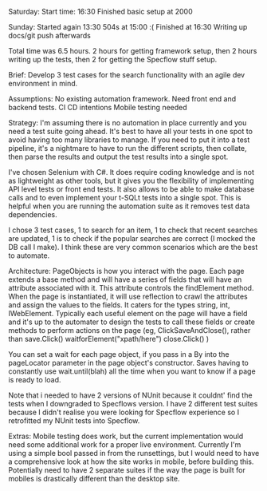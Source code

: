Saturday:
Start time: 16:30
Finished basic setup at 2000

Sunday: 
Started again 13:30
504s at 15:00 :(
Finished at 16:30
Writing up docs/git push afterwards

Total time was 6.5 hours. 
2 hours for getting framework setup, then 2 hours writing up the tests, then 2 for getting the Specflow stuff setup. 

Brief:
Develop 3 test cases for the search functionality with an agile dev environment in mind.

Assumptions:
No existing automation framework.
Need front end and backend tests.
CI CD intentions
Mobile testing needed

Strategy:
I'm assuming there is no automation in place currently and you need a test suite going ahead. It's best to have all your tests
in one spot to avoid having too many libraries to manage. If you need to put it into a test pipeline, it's a nightmare to have to
run the different scripts, then collate, then parse the results and output the test results into a single spot. 

I've chosen Selenium with C#. It does require coding knowledge and is not as lightweight as other tools, but it gives you the flexibility
of implementing API level tests or front end tests. It also allows to be able to make database calls and to even implement your
t-SQLt tests into a single spot. This is helpful when you are running the automation suite as it removes test data dependencies.

I chose 3 test cases, 1 to search for an item, 1 to check that recent searches are updated, 1 is to check if the popular searches are correct
(I mocked the DB call I make). I think these are very common scenarios which are the best to automate. 

Architecture:
PageObjects is how you interact with the page. Each page extends a base method and will have a series of fields that will have an 
attribute associated with it. This attribute controls the findElement method. When the page is instantiated, it will use reflection
to crawl the attributes and assign the values to the fields. It caters for the types string, int, IWebElement. Typically each useful
element on the page will have a field and it's up to the automater to design the tests to call these fields or create methods to 
perform actions on the page (eg, ClickSaveAndClose(), rather than save.Click() waitforElement("xpath/here") close.Click() )

You can set a wait for each page object, if you pass in a By into the pageLocator parameter in the page object's constructor. Saves
having to constantly use wait.until(blah) all the time when you want to know if a page is ready to load.

Note that i needed to have 2 versions of NUnit because it couldnt' find the tests when I downgraded to Specflows version. I have 2 
different test suites because I didn't realise you were looking for Specflow experience so I retrofitted my NUnit tests into Specflow.

Extras:
Mobile testing does work, but the current implementation would need some additional work for a proper live environment. Currently I'm using
a simple bool passed in from the runsettings, but I would need to have a comprehensive look at how the site works in mobile, before building this.
Potentially need to have 2 separate suites if the way the page is built for mobiles is drastically different than the desktop site.
